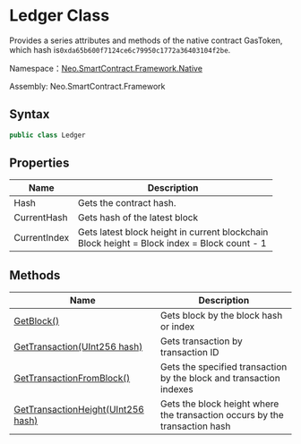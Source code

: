 # Ledger Class

Provides a series attributes and methods of the native contract GasToken, which hash is`0xda65b600f7124ce6c79950c1772a36403104f2be`.

Namespace：[Neo.SmartContract.Framework.Native](../native.md)

Assembly: Neo.SmartContract.Framework

## Syntax

```cs
public class Ledger
```

## Properties

| Name         | Description                                                  |
| ------------ | ------------------------------------------------------------ |
| Hash         | Gets the contract hash.                                      |
| CurrentHash  | Gets hash of the latest block                                |
| CurrentIndex | Gets latest block height in current blockchain<br/>Block height = Block index = Block count - 1<br/> |

## Methods

| Name                                                         | Description                                                  |
| ------------------------------------------------------------ | ------------------------------------------------------------ |
| [GetBlock()](Ledger/GetBlock.md)                             | Gets block by the block hash or index                        |
| [GetTransaction(UInt256 hash)](Ledger/GetTransaction.md)     | Gets transaction by transaction ID                           |
| [GetTransactionFromBlock()](Ledger/GetTransactionFromBlock.md) | Gets the specified transaction by the block and transaction indexes |
| [GetTransactionHeight(UInt256 hash)](Ledger/GetTransactionHeight.md) | Gets the block height where the transaction occurs by the transaction hash |
